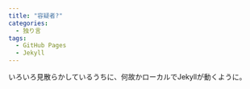 ```yaml
---
title: "容疑者?"
categories:
  - 独り言
tags:
  - GitHub Pages
  - Jekyll
---
```

いろいろ見散らかしているうちに、何故かローカルでJekyllが動くように。